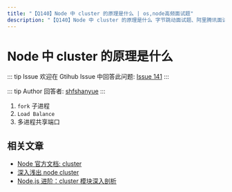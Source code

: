 ```yaml
---
title: "【Q140】Node 中 cluster 的原理是什么 | os,node高频面试题"
description: "【Q140】Node 中 cluster 的原理是什么 字节跳动面试题、阿里腾讯面试题、美团小米面试题。"
---
```


# Node 中 cluster 的原理是什么

::: tip Issue
欢迎在 Gtihub Issue 中回答此问题: [Issue 141](https://github.com/shfshanyue/Daily-Question/issues/141)
:::

::: tip Author
回答者: [shfshanyue](https://github.com/shfshanyue)
:::

1. `fork` 子进程
1. `Load Balance`
1. 多进程共享端口

## 相关文章

- [Node 官方文档: cluster](https://nodejs.org/api/cluster.html)
- [深入浅出 node cluster](https://juejin.im/post/5c87760fe51d4507534c88e5)
- [Node.js 进阶：cluster 模块深入剖析](https://github.com/chyingp/nodejs-learning-guide/blob/master/%E6%A8%A1%E5%9D%97/cluster.md)
